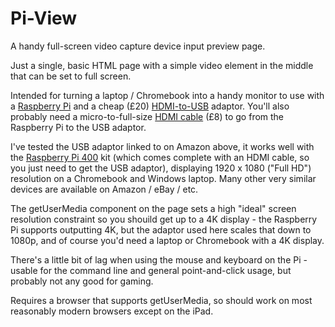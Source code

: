 # Pi-View
A handy full-screen video capture device input preview page.

Just a single, basic HTML page with a simple video element in the middle that can be set to full screen.

Intended for turning a laptop / Chromebook into a handy monitor to use with a [Raspberry Pi](https://www.raspberrypi.org/) and a cheap (£20) [HDMI-to-USB](https://www.amazon.co.uk/gp/product/B08F9PJ9Q1/ref=ppx_yo_dt_b_asin_title_o04_s00) adaptor. You'll also probably need a micro-to-full-size [HDMI cable](https://www.raspberrypi.org/products/micro-hdmi-to-standard-hdmi-a-cable/) (£8) to go from the Raspberry Pi to the USB adaptor.

I've tested the USB adaptor linked to on Amazon above, it works well with the [Raspberry Pi 400](https://www.raspberrypi.org/products/raspberry-pi-400/) kit (which comes complete with an HDMI cable, so you just need to get the USB adaptor), displaying 1920 x 1080 ("Full HD") resolution on a Chromebook and Windows laptop. Many other very similar devices are available on Amazon / eBay / etc.

The getUserMedia component on the page sets a high "ideal" screen resolution constraint so you shouild get up to a 4K display - the Raspberry Pi supports outputting 4K, but the adaptor used here scales that down to 1080p, and of course you'd need a laptop or Chromebook with a 4K display.

There's a little bit of lag when using the mouse and keyboard on the Pi - usable for the command line and general point-and-click usage, but probably not any good for gaming.

Requires a browser that supports getUserMedia, so should work on most reasonably modern browsers except on the iPad.
